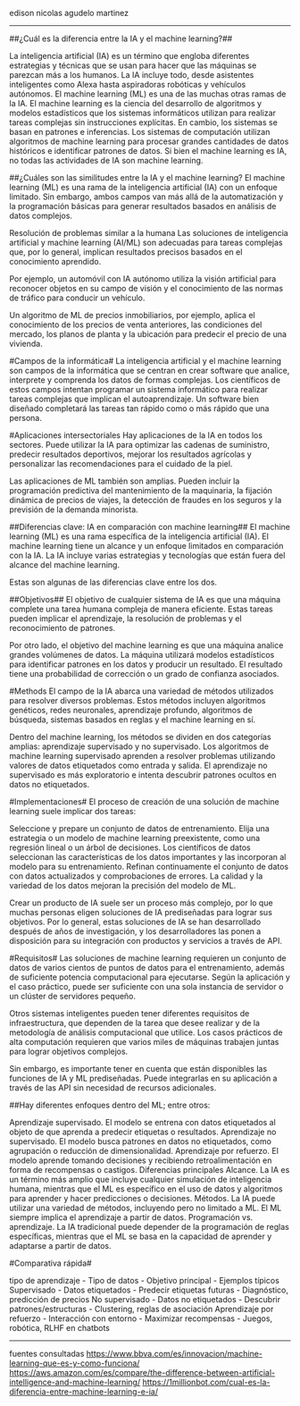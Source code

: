 edison nicolas agudelo martinez 
  ****
  ##¿Cuál es la diferencia entre la IA y el machine learning?##

La inteligencia artificial (IA) es un término que engloba diferentes estrategias y técnicas que se usan para hacer que las máquinas se parezcan más a los humanos. La IA incluye todo, desde asistentes inteligentes como Alexa hasta aspiradoras robóticas y vehículos autónomos. El machine learning (ML) es una de las muchas otras ramas de la IA. El machine learning es la ciencia del desarrollo de algoritmos y modelos estadísticos que los sistemas informáticos utilizan para realizar tareas complejas sin instrucciones explícitas. En cambio, los sistemas se basan en patrones e inferencias. Los sistemas de computación utilizan algoritmos de machine learning para procesar grandes cantidades de datos históricos e identificar patrones de datos. Si bien el machine learning es IA, no todas las actividades de IA son machine learning.

##¿Cuáles son las similitudes entre la IA y el machine learning?
El machine learning (ML) es una rama de la inteligencia artificial (IA) con un enfoque limitado. Sin embargo, ambos campos van más allá de la automatización y la programación básicas para generar resultados basados en análisis de datos complejos.

Resolución de problemas similar a la humana
Las soluciones de inteligencia artificial y machine learning (AI/ML) son adecuadas para tareas complejas que, por lo general, implican resultados precisos basados en el conocimiento aprendido.

Por ejemplo, un automóvil con IA autónomo utiliza la visión artificial para reconocer objetos en su campo de visión y el conocimiento de las normas de tráfico para conducir un vehículo.

Un algoritmo de ML de precios inmobiliarios, por ejemplo, aplica el conocimiento de los precios de venta anteriores, las condiciones del mercado, los planos de planta y la ubicación para predecir el precio de una vivienda.

#Campos de la informática#
La inteligencia artificial y el machine learning son campos de la informática que se centran en crear software que analice, interprete y comprenda los datos de formas complejas. Los científicos de estos campos intentan programar un sistema informático para realizar tareas complejas que implican el autoaprendizaje. Un software bien diseñado completará las tareas tan rápido como o más rápido que una persona.

#Aplicaciones intersectoriales
Hay aplicaciones de la IA en todos los sectores. Puede utilizar la IA para optimizar las cadenas de suministro, predecir resultados deportivos, mejorar los resultados agrícolas y personalizar las recomendaciones para el cuidado de la piel.

Las aplicaciones de ML también son amplias. Pueden incluir la programación predictiva del mantenimiento de la maquinaria, la fijación dinámica de precios de viajes, la detección de fraudes en los seguros y la previsión de la demanda minorista. 

##Diferencias clave: IA en comparación con machine learning##
El machine learning (ML) es una rama específica de la inteligencia artificial (IA). El machine learning tiene un alcance y un enfoque limitados en comparación con la IA. La IA incluye varias estrategias y tecnologías que están fuera del alcance del machine learning.

Estas son algunas de las diferencias clave entre los dos.

##Objetivos##
El objetivo de cualquier sistema de IA es que una máquina complete una tarea humana compleja de manera eficiente. Estas tareas pueden implicar el aprendizaje, la resolución de problemas y el reconocimiento de patrones.

Por otro lado, el objetivo del machine learning es que una máquina analice grandes volúmenes de datos. La máquina utilizará modelos estadísticos para identificar patrones en los datos y producir un resultado. El resultado tiene una probabilidad de corrección o un grado de confianza asociados.

#Methods
El campo de la IA abarca una variedad de métodos utilizados para resolver diversos problemas. Estos métodos incluyen algoritmos genéticos, redes neuronales, aprendizaje profundo, algoritmos de búsqueda, sistemas basados en reglas y el machine learning en sí.

Dentro del machine learning, los métodos se dividen en dos categorías amplias: aprendizaje supervisado y no supervisado. Los algoritmos de machine learning supervisado aprenden a resolver problemas utilizando valores de datos etiquetados como entrada y salida. El aprendizaje no supervisado es más exploratorio e intenta descubrir patrones ocultos en datos no etiquetados. 

#Implementaciones#
El proceso de creación de una solución de machine learning suele implicar dos tareas:

Seleccione y prepare un conjunto de datos de entrenamiento.
Elija una estrategia o un modelo de machine learning preexistente, como una regresión lineal o un árbol de decisiones.
Los científicos de datos seleccionan las características de los datos importantes y las incorporan al modelo para su entrenamiento. Refinan continuamente el conjunto de datos con datos actualizados y comprobaciones de errores. La calidad y la variedad de los datos mejoran la precisión del modelo de ML. 

Crear un producto de IA suele ser un proceso más complejo, por lo que muchas personas eligen soluciones de IA prediseñadas para lograr sus objetivos. Por lo general, estas soluciones de IA se han desarrollado después de años de investigación, y los desarrolladores las ponen a disposición para su integración con productos y servicios a través de API.

#Requisitos#
Las soluciones de machine learning requieren un conjunto de datos de varios cientos de puntos de datos para el entrenamiento, además de suficiente potencia computacional para ejecutarse. Según la aplicación y el caso práctico, puede ser suficiente con una sola instancia de servidor o un clúster de servidores pequeño.

Otros sistemas inteligentes pueden tener diferentes requisitos de infraestructura, que dependen de la tarea que desee realizar y de la metodología de análisis computacional que utilice. Los casos prácticos de alta computación requieren que varios miles de máquinas trabajen juntas para lograr objetivos complejos.

Sin embargo, es importante tener en cuenta que están disponibles las funciones de IA y ML prediseñadas. Puede integrarlas en su aplicación a través de las API sin necesidad de recursos adicionales.

##Hay diferentes enfoques dentro del ML; entre otros:

Aprendizaje supervisado. El modelo se entrena con datos etiquetados al objeto de que aprenda a predecir etiquetas o resultados.
Aprendizaje no supervisado. El modelo busca patrones en datos no etiquetados, como agrupación o reducción de dimensionalidad.
Aprendizaje por refuerzo. El modelo aprende tomando decisiones y recibiendo retroalimentación en forma de recompensas o castigos.
Diferencias principales
Alcance. La IA es un término más amplio que incluye cualquier simulación de inteligencia humana, mientras que el ML es específico en el uso de datos y algoritmos para aprender y hacer predicciones o decisiones.
Métodos. La IA puede utilizar una variedad de métodos, incluyendo pero no limitado a ML. El ML siempre implica el aprendizaje a partir de datos.
Programación vs. aprendizaje. La IA tradicional puede depender de la programación de reglas específicas, mientras que el ML se basa en la capacidad de aprender y adaptarse a partir de datos.

#Comparativa rápida# 

tipo de aprendizaje         - Tipo de datos	          - Objetivo principal	            - Ejemplos típicos
Supervisado	                -  Datos etiquetados	    - Predecir etiquetas futuras	    - Diagnóstico, predicción de precios
No supervisado              -	Datos no etiquetados	  - Descubrir patrones/estructuras	- Clustering, reglas de asociación
Aprendizaje por refuerzo	  - Interacción con entorno	- Maximizar recompensas	          - Juegos, robótica, RLHF en chatbots

--------------------------------------------------------
fuentes consultadas 
https://www.bbva.com/es/innovacion/machine-learning-que-es-y-como-funciona/
https://aws.amazon.com/es/compare/the-difference-between-artificial-intelligence-and-machine-learning/
https://1millionbot.com/cual-es-la-diferencia-entre-machine-learning-e-ia/ 